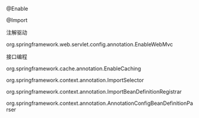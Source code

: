 @Enable  

@Import

注解驱动

org.springframework.web.servlet.config.annotation.EnableWebMvc

接口编程

org.springframework.cache.annotation.EnableCaching

org.springframework.context.annotation.ImportSelector

org.springframework.context.annotation.ImportBeanDefinitionRegistrar



org.springframework.context.annotation.AnnotationConfigBeanDefinitionParser

